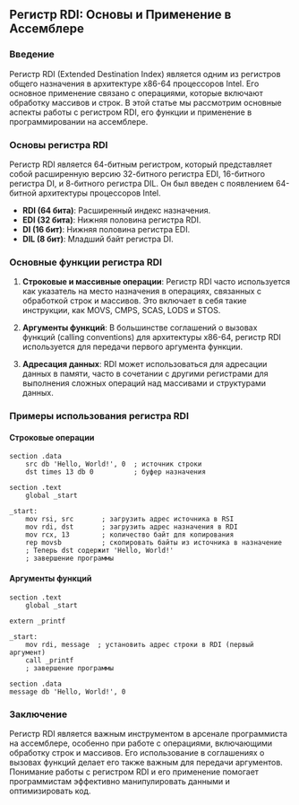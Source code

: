 ## Регистр RDI: Основы и Применение в Ассемблере

### Введение

Регистр RDI (Extended Destination Index) является одним из регистров общего назначения в архитектуре x86-64 процессоров Intel. Его основное применение связано с операциями, которые включают обработку массивов и строк. В этой статье мы рассмотрим основные аспекты работы с регистром RDI, его функции и применение в программировании на ассемблере.

### Основы регистра RDI

Регистр RDI является 64-битным регистром, который представляет собой расширенную версию 32-битного регистра EDI, 16-битного регистра DI, и 8-битного регистра DIL. Он был введен с появлением 64-битной архитектуры процессоров Intel.

- **RDI (64 бита)**: Расширенный индекс назначения.
- **EDI (32 бита)**: Нижняя половина регистра RDI.
- **DI (16 бит)**: Нижняя половина регистра EDI.
- **DIL (8 бит)**: Младший байт регистра DI.

### Основные функции регистра RDI

1. **Строковые и массивные операции**: Регистр RDI часто используется как указатель на место назначения в операциях, связанных с обработкой строк и массивов. Это включает в себя такие инструкции, как MOVS, CMPS, SCAS, LODS и STOS.

2. **Аргументы функций**: В большинстве соглашений о вызовах функций (calling conventions) для архитектуры x86-64, регистр RDI используется для передачи первого аргумента функции.

3. **Адресация данных**: RDI может использоваться для адресации данных в памяти, часто в сочетании с другими регистрами для выполнения сложных операций над массивами и структурами данных.

### Примеры использования регистра RDI

#### Строковые операции

```assembly
section .data
    src db 'Hello, World!', 0  ; источник строки
    dst times 13 db 0          ; буфер назначения

section .text
    global _start

_start:
    mov rsi, src       ; загрузить адрес источника в RSI
    mov rdi, dst       ; загрузить адрес назначения в RDI
    mov rcx, 13        ; количество байт для копирования
    rep movsb          ; скопировать байты из источника в назначение
    ; Теперь dst содержит 'Hello, World!'
    ; завершение программы
```

#### Аргументы функций

```assembly
section .text
    global _start

extern _printf

_start:
    mov rdi, message  ; установить адрес строки в RDI (первый аргумент)
    call _printf
    ; завершение программы

section .data
message db 'Hello, World!', 0
```

### Заключение

Регистр RDI является важным инструментом в арсенале программиста на ассемблере, особенно при работе с операциями, включающими обработку строк и массивов. Его использование в соглашениях о вызовах функций делает его также важным для передачи аргументов. Понимание работы с регистром RDI и его применение помогает программистам эффективно манипулировать данными и оптимизировать код.
